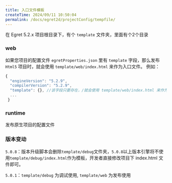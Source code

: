 ```yaml
---
title: 入口文件模板
createTime: 2024/09/11 10:50:04
permalink: /docs/egret2d/projectConfig/tempfile/
---
```

在 Egret 5.2.x 项目根目录下，有个 `template` 文件夹，里面有个2个目录

### web
如果您项目的配置文件 `egretProperties.json` 里有 `template` 字段，那么发布 `Html5` 项目时，就会使用 `template/web/index.html` 来作为入口文件。
例如：

~~~javascript
{
  "engineVersion": "5.2.9",
  "compilerVersion": "5.2.9",
  "template": {}, //该字段只要存在，/就会使用 template/web/index.html 来作为入口文件。
  ...
 }
~~~

### runtime
发布原生项目的配置文件



### 版本变动
`5.0.8`：版本升级脚本会删除`template/debug`文件夹，`5.0.8`以上版本引擎将不使用`template/debug/index.html`作为模板，开发者直接修改项目下 index.html 文件即可。

`5.0.1`：`template/debug` 为调试使用, `template/web` 为发布使用
